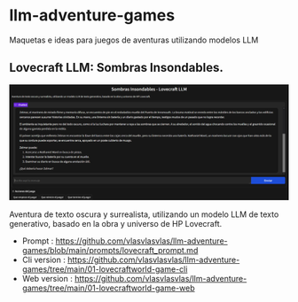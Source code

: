 # llm-adventure-games
Maquetas e ideas para juegos de aventuras utilizando modelos LLM

## Lovecraft LLM: Sombras Insondables.

![Alt text](image-2.png)

Aventura de texto oscura y surrealista, utilizando un modelo LLM de texto generativo, basado en la obra y universo de HP Lovecraft.

- Prompt : https://github.com/vlasvlasvlas/llm-adventure-games/blob/main/prompts/lovecraft_prompt.md
- Cli version : https://github.com/vlasvlasvlas/llm-adventure-games/tree/main/01-lovecraftworld-game-cli
- Web version : https://github.com/vlasvlasvlas/llm-adventure-games/tree/main/01-lovecraftworld-game-web

